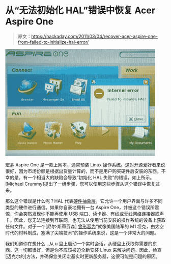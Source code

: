 # 从“无法初始化 HAL”错误中恢复 Acer Aspire One

> 原文：<https://hackaday.com/2011/03/04/recover-acer-aspire-one-from-failed-to-initialize-hal-error/>

![](img/86dbfca28157a8091ce3bdbe8d9bcca4.png "aao-failed-to-initialize-hal")

宏碁 Aspire One 是一款上网本，通常预装 Linux 操作系统。这对开源爱好者来说很好，因为市场份额是根据出货量计算的，而不是用户购买硬件后安装的东西。不幸的是，有一个相当大的缺陷会导致“初始化 HAL 失败”的错误，如上所示。[Michael Crummy]提出了一组步骤，您可以使用这些步骤从这个错误中恢复过来。

那么这个错误是什么呢？HAL 代表[硬件抽象层](http://en.wikipedia.org/wiki/Hardware_abstraction_layer)，它允许一个用户界面与许多不同类型的硬件进行通信。如果你自豪地拥有一台 Aspire One，并被这个错误所震惊，你会突然发现你不能再使用 USB 端口、读卡器、有线或无线网络连接器或声卡。因此，您无法连接到互联网，也无法从使用当前安装的操作系统的设备上获取任何文件。对于一个[尼尔·斯蒂芬森] [曾形容为](http://artlung.com/smorgasborg/C_R_Y_P_T_O_N_O_M_I_C_O_N.shtml)“就像美国陆军的 M1 坦克，由太空时代的材料制成，塞满了尖端技术”的操作系统来说，这是一个非常大的问题。

我们知道你在想什么…从 u 盘上启动一个实时会话，从硬盘上获取你需要的东西。这一切都很好，但是你不应该被迫全新安装 Linux 来解决问题。因此，检查[迈克尔的]方法，并确保您关闭宏基实时更新服务器，这很可能是问题的原因。